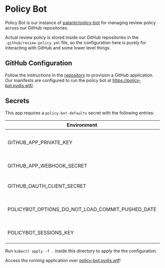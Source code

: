 # Policy Bot
Policy Bot is our instance of [palantir/policy-bot](https://github.com/palantir/policy-bot) for managing review policy across our GitHub repositories.

Actual review policy is stored inside our GitHub repositories in the `.github/review-policy.yml` file, so the configuration here is purely for interacting with GitHub and some lower level things.

## GitHub Configuration

Follow the instructions in the [repository](https://github.com/palantir/policy-bot#deployment) to provision a GitHub application. Our manifests are configured to run the policy bot at https://policy-bot.pydis.wtf/.

## Secrets

This app requires a `policy-bot-defaults` secret with the following entries:

| Environment                                      | Description                                                           |
|--------------------------------------------------|-----------------------------------------------------------------------|
| GITHUB_APP_PRIVATE_KEY                           | Contents of the PEM certificate downloadable from the GitHub App page |
| GITHUB_APP_WEBHOOK_SECRET                        | Webhook secret from GitHub App Page                                   |
| GITHUB_OAUTH_CLIENT_SECRET                       | OAuth 2 client secret from Github App page                            |
| POLICYBOT_OPTIONS_DO_NOT_LOAD_COMMIT_PUSHED_DATE | Set to True to not use deprecated commit_pushed_date from Github API  |
| POLICYBOT_SESSIONS_KEY                           | Random characters for signing user sessions                           |

Run `kubectl apply -f .` inside this directory to apply the the configuration.

Access the running application over [policy-bot.pydis.wtf]([https://policy-bot.pydis.wtf/])!
